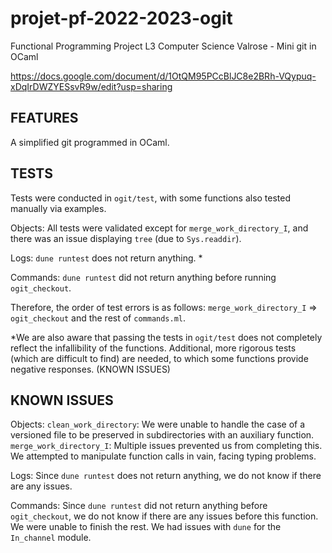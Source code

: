 # projet-pf-2022-2023-ogit
Functional Programming Project L3 Computer Science Valrose - Mini git in OCaml

https://docs.google.com/document/d/1OtQM95PCcBlJC8e2BRh-VQypuq-xDqIrDWZYESsvR9w/edit?usp=sharing

## FEATURES
A simplified git programmed in OCaml.

## TESTS
Tests were conducted in `ogit/test`, with some functions also tested manually via examples.

Objects: All tests were validated except for `merge_work_directory_I`, and there was an issue displaying `tree` (due to `Sys.readdir`).

Logs: `dune runtest` does not return anything. *

Commands:
`dune runtest` did not return anything before running `ogit_checkout`.

Therefore, the order of test errors is as follows: `merge_work_directory_I` => `ogit_checkout` and the rest of `commands.ml`.

*We are also aware that passing the tests in `ogit/test` does not completely reflect the infallibility of the functions. Additional, more rigorous tests (which are difficult to find) are needed, to which some functions provide negative responses. (KNOWN ISSUES)

## KNOWN ISSUES
Objects:
`clean_work_directory`: We were unable to handle the case of a versioned file to be preserved in subdirectories with an auxiliary function.
`merge_work_directory_I`: Multiple issues prevented us from completing this. We attempted to manipulate function calls in vain, facing typing problems.

Logs:
Since `dune runtest` does not return anything, we do not know if there are any issues.

Commands:
Since `dune runtest` did not return anything before `ogit_checkout`, we do not know if there are any issues before this function. We were unable to finish the rest. We had issues with `dune` for the `In_channel` module.
